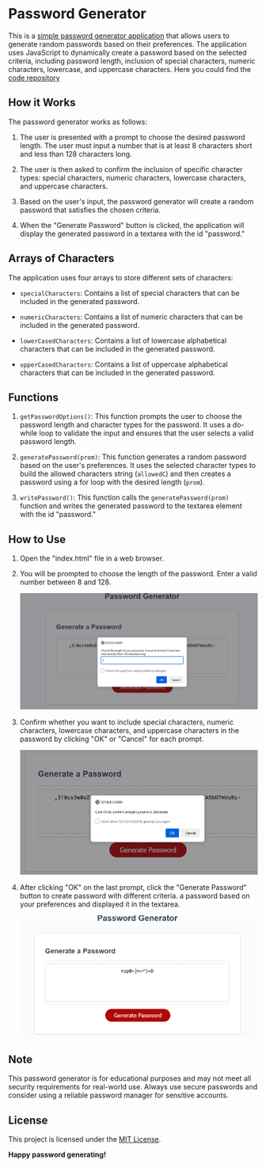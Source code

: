 # Password Generator

This is a [simple password generator application](https://heisen101.github.io/Password-Generator/) that allows users to generate random passwords based on their preferences. The application uses JavaScript to dynamically create a password based on the selected criteria, including password length, inclusion of special characters, numeric characters, lowercase, and uppercase characters.
Here you could find the [code repository](https://github.com/Heisen101/Password-Generator/blob/main/script.js) 

## How it Works

The password generator works as follows:

1. The user is presented with a prompt to choose the desired password length. The user must input a number that is at least 8 characters short and less than 128 characters long.

2. The user is then asked to confirm the inclusion of specific character types: special characters, numeric characters, lowercase characters, and uppercase characters.

3. Based on the user's input, the password generator will create a random password that satisfies the chosen criteria.

4. When the "Generate Password" button is clicked, the application will display the generated password in a textarea with the id "password."

## Arrays of Characters

The application uses four arrays to store different sets of characters:

- `specialCharacters`: Contains a list of special characters that can be included in the generated password.

- `numericCharacters`: Contains a list of numeric characters that can be included in the generated password.

- `lowerCasedCharacters`: Contains a list of lowercase alphabetical characters that can be included in the generated password.

- `upperCasedCharacters`: Contains a list of uppercase alphabetical characters that can be included in the generated password.

## Functions

1. `getPasswordOptions()`: This function prompts the user to choose the password length and character types for the password. It uses a do-while loop to validate the input and ensures that the user selects a valid password length.

2. `generatePassword(prom)`: This function generates a random password based on the user's preferences. It uses the selected character types to build the allowed characters string (`allowedC`) and then creates a password using a for loop with the desired length (`prom`).

3. `writePassword()`: This function calls the `generatePassword(prom)` function and writes the generated password to the textarea element with the id "password."

## How to Use

1. Open the "index.html" file in a web browser.

2. You will be prompted to choose the length of the password. Enter a valid number between 8 and 128.

   ![first_promt](./assets/first_promt.png)

3. Confirm whether you want to include special characters, numeric characters, lowercase characters, and uppercase characters in the password by clicking "OK" or "Cancel" for each prompt.

   ![second_promt](./assets/second_promt.png)

4. After clicking "OK" on the last prompt, click the "Generate Password" button to create password with different criteria. a password based on your preferences and displayed it in the textarea.

   ![button_generator](./assets/button_click_generator.png)

## Note

This password generator is for educational purposes and may not meet all security requirements for real-world use. Always use secure passwords and consider using a reliable password manager for sensitive accounts.

## License

This project is licensed under the [MIT License](LICENSE).

**Happy password generating!**
